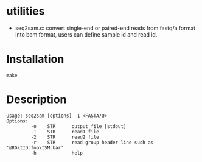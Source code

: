 # utilities
- seq2sam.c: convert single-end or paired-end reads from fastq/a format into bam format, users can define sample id and read id. 

# Installation
```
make 
```

# Description
```
Usage: seq2sam [options] -1 <FASTA/Q>
Options:
         -o    STR      output file [stdout]
         -1    STR      read1 file
         -2    STR      read2 file
         -r    STR      read group header line such as '@RG\tID:foo\tSM:bar'
         -h             help
```



